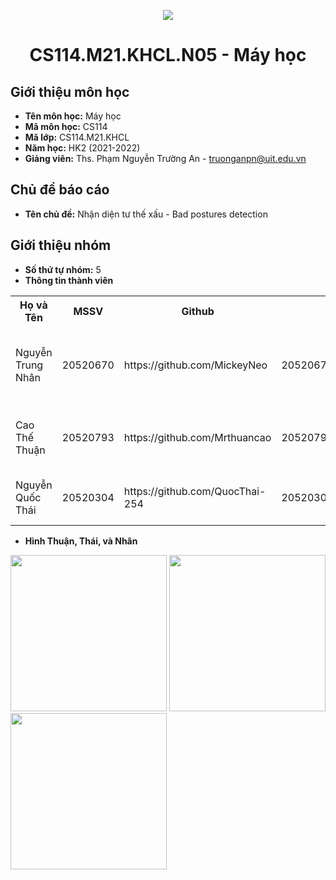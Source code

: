 <p align="center">
   <a href="https://www.uit.edu.vn/">
      <img src="https://i.imgur.com/WmMnSRt.png" border="none">
   </a>
</p>
<h1 align="center">
    CS114.M21.KHCL.N05 - Máy học
</h1>

<h2>
   Giới thiệu môn học   
</h2>

- **Tên môn học:** Máy học
- **Mã môn học:** CS114
- **Mã lớp:** CS114.M21.KHCL
- **Năm học:** HK2 (2021-2022)
- **Giảng viên:** Ths. Phạm Nguyễn Trường An - truonganpn@uit.edu.vn

<h2>
  Chủ đề báo cáo 
</h2>

- **Tên chủ đề:** Nhận diện tư thế xấu - Bad postures detection

<h2>
   Giới thiệu nhóm
</h2>

- **Số thứ tự nhóm:** 5
- **Thông tin thành viên** 

<table align="center">
      <tr>
       <th>Họ và Tên</th>
       <th>MSSV</th>
       <th>Github</th>
       <th>Email</th>
       <th>Sở thích</th>
       <th>Quê quán</th>
      </tr>
      <tr>
       <td>Nguyễn Trung Nhân</td>
       <td>20520670</td>
       <td>https://github.com/MickeyNeo</td>
       <td>20520670@gm.uit.edu.vn</td>  
       <td>Chơi game, chơi cổ phiếu, ...</td>
       <td>Bà Rịa</td>
      </tr>
      <tr>
       <td>Cao Thế Thuận</td>
       <td>20520793</td>
       <td>https://github.com/Mrthuancao</td>
       <td>20520793@gm.uit.edu.vn</td>  
       <td>Chơi nhạc, chơi game, ...</td>
       <td>An Giang</td>
      </tr>
      <tr>
       <td>Nguyễn Quốc Thái</td>
       <td>20520304</td>
       <td>https://github.com/QuocThai-254</td>
       <td>20520304@gm.uit.edu.vn</td>  
       <td>Chơi game, đi bơi, ...</td>
       <td>Vĩnh Long</td>
      </tr>
</table>

- **Hình Thuận, Thái, và Nhân**

<img src="https://user-images.githubusercontent.com/79263846/162103920-05ec2baa-ff6d-4ffd-93af-e408bb47d9dc.jpg" width=250> <img src="https://user-images.githubusercontent.com/79263846/162101923-3ad8fb8b-4a8d-464a-b134-6c47263c4e13.jpg" width=250> <img src="https://user-images.githubusercontent.com/79263846/162102685-6be278f0-53f7-438f-85cd-1d22afb29c31.jpg" width=250> 

